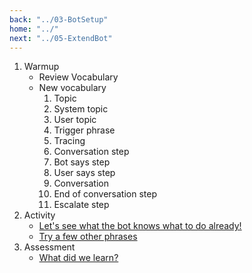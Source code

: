 ```yaml
---
back: "../03-BotSetup"
home: "../"
next: "../05-ExtendBot"
---
```


1. Warmup
     - Review Vocabulary
     - New vocabulary
        1. Topic
        2. System topic
        3. User topic
        4. Trigger phrase
        5. Tracing
        6. Conversation step
        7. Bot says step
        8. User says step
        9. Conversation 
        10. End of conversation step
        11. Escalate step
2. Activity
     - [Let's see what the bot knows what to do already!](./ActivityInstructor.md/)
     - [Try a few other phrases](./ActivityStudent.md/)
3. Assessment
    - [What did we learn?](./Assessment.md/)